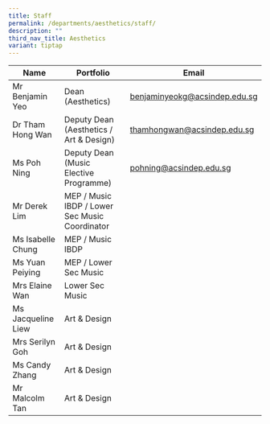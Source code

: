 ```yaml
---
title: Staff
permalink: /departments/aesthetics/staff/
description: ""
third_nav_title: Aesthetics
variant: tiptap
---
```

| Name               | Portfolio         | Email            |
|------------|----------|------------------|
| Mr Benjamin Yeo    | Dean (Aesthetics)                            | [benjaminyeokg@acsindep.edu.sg](mailto:benjaminyeokg@acsindep.edu.sg) |
| Dr Tham Hong Wan   | Deputy Dean (Aesthetics / Art & Design)      | [thamhongwan@acsindep.edu.sg](mailto:thamhongwan@acsindep.edu.sg)   |
| Ms Poh Ning        | Deputy Dean (Music Elective Programme)       | [pohning@acsindep.edu.sg](mailto:pohning@acsindep.edu.sg)       |
| Mr Derek Lim       | MEP / Music IBDP / Lower Sec Music Coordinator |                               |
| Ms Isabelle Chung  | MEP / Music IBDP                          |                               |
| Ms Yuan Peiying    | MEP / Lower Sec Music                         |                               |
| Mrs Elaine Wan     | Lower Sec Music                         |                               |
| Ms Jacqueline Liew | Art & Design                                 |                               |
| Mrs Serilyn Goh    | Art & Design                                 |                               |
| Ms Candy Zhang     | Art & Design                                 |                               |
| Mr Malcolm Tan      | Art & Design                                 |                               |